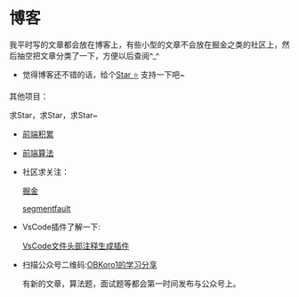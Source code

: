 # 博客

我平时写的文章都会放在博客上，有些小型的文章不会放在掘金之类的社区上，然后抽空把文章分类了一下，方便以后查阅^_^

* 觉得博客还不错的话，给个[Star ⭐️](https://github.com/OBKoro1/OBKoro1.github.io) 支持一下吧~

其他项目：

求Star，求Star，求Star~

* [前端积累](https://github.com/OBKoro1/web_accumulate)

* [前端算法](https://github.com/OBKoro1/Brush_algorithm)

* 社区求关注：

    [掘金](https://juejin.im/user/58714f0eb123db4a2eb95372/posts)
 
    [segmentfault](https://segmentfault.com/u/obkoro1/articles)

* VsCode插件了解一下:

    [VsCode文件头部注释生成插件](https://github.com/OBKoro1/koro1FileHeader)

* 扫描公众号二维码:[OBKoro1的学习分享](https://raw.githubusercontent.com/OBKoro1/articleImg_src/master/juejin/1631b6f52f7e7015?w=344&h=344&f=jpeg&s=8317?raw=true)

    有新的文章，算法题，面试题等都会第一时间发布与公众号上。
